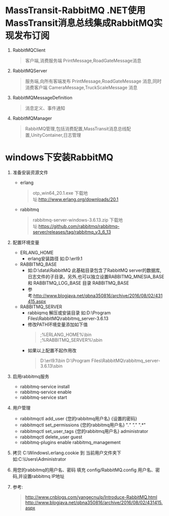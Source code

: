 # MassTransit-RabbitMQ  .NET使用MassTransit消息总线集成RabbitMQ实现发布订阅

1. RabbitMQClient  
      > 客户端,消费服务端 PrintMessage,RoadGateMessage消息
2. RabbitMQServer  
      > 服务端,向所有客端发布 PrintMessage,RoadGateMessage 消息,同时消费客户端 CameraMessage,TruckScaleMessage 消息
3. RabbitMQMessageDefinition  
      > 消息定义、事件通知
4. RabbitMQManager  
      > RabbitMQ管理,包括消费配置,MassTransit消息总线配置,UnityContainer,日志管理

# windows下安装RabbitMQ

1. 准备安装资源文件
    - erlang
        > otp_win64_20.1.exe 下载地址:http://www.erlang.org/downloads/20.1
    - rabbitmq
        > rabbitmq-server-windows-3.6.13.zip 下载地址:https://github.com/rabbitmq/rabbitmq-server/releases/tag/rabbitmq_v3_6_13
	  
2. 配置环境变量
   - ERLANG_HOME        
        + erlang安装路径 如:D:\erl9.1
   - RABBITMQ_BASE      
      + 如:D:\data\RabbitMQ 此基础目录包含了RabbitMQ server的数据库,日志文件的子目录。另外,也可以独立设置RABBITMQ_MNESIA_BASE 和 RABBITMQ_LOG_BASE 目录 RABBITMQ_BASE 
      + 参考:http://www.blogjava.net/qbna350816/archive/2016/08/02/431415.aspx
   - RABBITMQ_SERVER    
        + rabbiqmq 解压或安装目录 如:D:\Program Files\RabbitMQ\rabbitmq_server-3.6.13
        + 修改PATH环境变量添加如下值
           > ;%ERLANG_HOME%\bin                   
           > ;%RABBITMQ_SERVER%\sbin
        + 如果以上配置不起作用改 
          > D:\erl9.1\bin
          > D:\Program Files\RabbitMQ\rabbitmq_server-3.6.13\sbin
3. 启用rabbitmq服务 
   - rabbitmq-service install
   - rabbitmq-service enable
   - rabbitmq-service start
4. 用户管理
   - rabbitmqctl  add_user  {您的rabbitmq用户名}  {设置的密码}
   - rabbitmqctl  set_permissions  {您的rabbitmq用户名}  ".*"  ".*"  ".*"
   - rabbitmqctl  set_user_tags {您的rabbitmq用户名} administrator
   - rabbitmqctl  delete_user guest
   - rabbitmq-plugins enable rabbitmq_management
5. 拷贝 C:\Windows\\.erlang.cookie 到 当前用户文件夹下 如:C:\Users\Administrator
6. 用您的rabbitmq的用户名、密码 填充 config/RabbitMQ.config 用户名、密码,并设置rabbitmq IP地址

7. 参考:
    > http://www.cnblogs.com/yangecnu/p/Introduce-RabbitMQ.html
    > http://www.blogjava.net/qbna350816/archive/2016/08/02/431415.aspx

